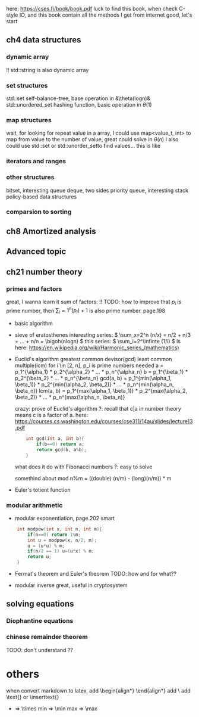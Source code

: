 here: https://cses.fi/book/book.pdf
luck to find this book, when check C-style IO, and this book contain all the methods I get from internet
good, let's start

## ch4 data structures
### dynamic array
!! std::string is also dynamic array

### set structures
std::set self-balance-tree, base operation in &\theta(logn)&
std::unordered_set hashing function, basic operation in $\theta(1)$

### map structures
wait, for looking for repeat value in a array,
I could use map<value_t, int> to map from value to the number of value, great could solve in $\theta(n)$
I also could use std::set or std::unorder_setto find values...
this is like

### iterators and ranges

### other structures
bitset, interesting
queue
deque, two sides
priority queue, interesting
stack
policy-based data structures

### comparsion to sorting

## ch8 Amortized analysis

## Advanced topic
## ch21 number theory
### primes and factors
great, I wanna learn it
sum of factors: !!
TODO: how to improve that $p_i$ is prime number, then $\sum_i=1^n (p_i) + 1$ is also prime number. page.198
- basic algorithm
- sieve of eratosthenes
interesting series:
$ \sum_x=2^n (n/x) = n/2 + n/3 + ... + n/n = \bigoh(nlogn) $
this series: $ \sum_i=2^\infinte (1/i) $ is here: https://en.wikipedia.org/wiki/Harmonic_series_(mathematics)

- Euclid's algorithm
    greatest common devisor(gcd)
    least common multiple(lcm)
    for i \in [2, n], p_i is prime numbers needed
    a = p_1^{\alpha_1} * p_2^{\alpha_2} * ... * p_n^{\alpha_n}
    b = p_1^{\beta_1} * p_2^{\beta_2} * ... * p_n^{\beta_n}
    gcd(a, b) = p_1^{min(\alpha_1, \beta_1)} * p_2^{min(\alpha_2, \beta_2)} * ... * p_n^{min(\alpha_n, \beta_n)}
    lcm(a, b) = p_1^{max(\alpha_1, \beta_1)} * p_2^{max(\alpha_2, \beta_2)} * ... * p_n^{max(\alpha_n, \beta_n)}

    crazy:
    prove of Euclid's algorithm ?: recall that c|a in number theory means c is a factor of a. here: https://courses.cs.washington.edu/courses/cse311/14au/slides/lecture13.pdf
    ```cpp
        int gcd(int a, int b){
            if(b==0) return a;
            return gcd(b, a%b);
        }
    ```
    what does it do with Fibonacci numbers ?: easy to solve

    somethind about mod
    n%m = ((double) (n/m) - (long)(n/m)) * m

- Euler's totient function

### modular arithmetic
- modular exponentiation, page.202
smart
```cpp
    int modpow(int x, int n, int m){
        if(n==0) return 1%m;
        int u = modpow(x, n/2, m);
        u = (u*u) % m;
        if(n/2 == 1) u=(u*x) % m;
        return u;
    }
```

- Fermat's theorem and Euler's theorem
TODO: how and for what??

- modular inverse
great, useful in cryptosystem

## solving equations
### Diophantine equations

### chinese remainder theorem
TODO: don't understand ??

# others
when convert markdown to latex,
add \begin{align*} \end{align*}
add \\
add \text{} or \inserttext{}
* => \times
min => \min
max => \max
